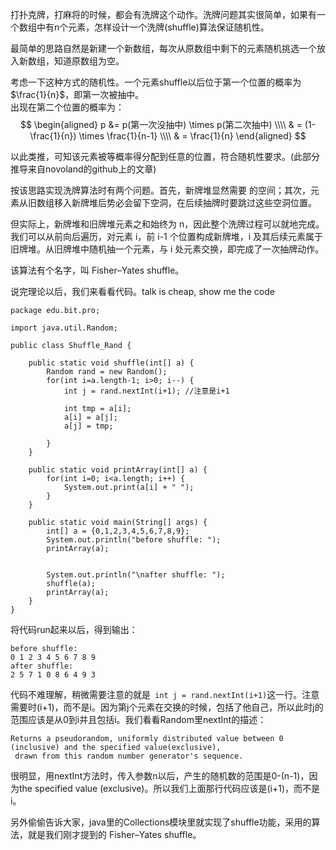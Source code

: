 打扑克牌，打麻将的时候，都会有洗牌这个动作。洗牌问题其实很简单，如果有一个数组中有n个元素，怎样设计一个洗牌(shuffle)算法保证随机性。  

最简单的思路自然是新建一个新数组，每次从原数组中剩下的元素随机挑选一个放入新数组，知道原数组为空。  

考虑一下这种方式的随机性。一个元素shuffle以后位于第一个位置的概率为$\frac{1}{n}$，即第一次被抽中。  
出现在第二个位置的概率为：    
$$
\begin{aligned}
p &= p(第一次没抽中) \times p(第二次抽中) \\\\
& = (1-\frac{1}{n}) \times \frac{1}{n-1} \\\\
& = \frac{1}{n}
\end{aligned}
$$  

以此类推，可知该元素被等概率得分配到任意的位置，符合随机性要求。(此部分推导来自novoland的github上的文章)    

按该思路实现洗牌算法时有两个问题。首先，新牌堆显然需要  的空间；其次，元素从旧数组移入新牌堆后势必会留下空洞，在后续抽牌时要跳过这些空洞位置。  

但实际上，新牌堆和旧牌堆元素之和始终为 n，因此整个洗牌过程可以就地完成。我们可以从前向后遍历，对元素 i，前 i-1 个位置构成新牌堆，i 及其后续元素属于旧牌堆。从旧牌堆中随机抽一个元素，与 i 处元素交换，即完成了一次抽牌动作。  

该算法有个名字，叫 Fisher–Yates shuffle。  

说完理论以后，我们来看看代码。talk is cheap, show me the code  

```
package edu.bit.pro;

import java.util.Random;

public class Shuffle_Rand {

    public static void shuffle(int[] a) {
        Random rand = new Random();
        for(int i=a.length-1; i>0; i--) {
            int j = rand.nextInt(i+1); //注意是i+1

            int tmp = a[i];
            a[i] = a[j];
            a[j] = tmp;

        }
    }

    public static void printArray(int[] a) {
        for(int i=0; i<a.length; i++) {
            System.out.print(a[i] + " ");
        }
    }

    public static void main(String[] args) {
        int[] a = {0,1,2,3,4,5,6,7,8,9};
        System.out.println("before shuffle: ");
        printArray(a);


        System.out.println("\nafter shuffle: ");
        shuffle(a);
        printArray(a);
    }
}

```  

将代码run起来以后，得到输出：  

```
before shuffle: 
0 1 2 3 4 5 6 7 8 9 
after shuffle: 
2 5 7 1 0 8 6 4 9 3 
```  

代码不难理解，稍微需要注意的就是` int j = rand.nextInt(i+1)`这一行。注意需要时(i+1)，而不是i。因为第j个元素在交换的时候，包括了他自己，所以此时j的范围应该是从0到i并且包括i。我们看看Random里nextInt的描述：  

```
Returns a pseudorandom, uniformly distributed value between 0 (inclusive) and the specified value(exclusive),
 drawn from this random number generator's sequence.
```  

很明显，用nextInt方法时，传入参数n以后，产生的随机数的范围是0-(n-1)，因为the specified value (exclusive)。所以我们上面那行代码应该是(i+1)，而不是i。  

另外偷偷告诉大家，java里的Collections模块里就实现了shuffle功能，采用的算法，就是我们刚才提到的 Fisher–Yates shuffle。  